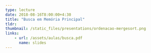 ```yaml
---
type: lecture
date: 2018-08-16T8:00:00+4:30
title: "Busca em Memória Principal"
tldr: 
thumbnail: /static_files/presentations/ordenacao-mergesort.png
links: 
    - url: /assets/aulas/busca.pdf
      name: slides
---
```

